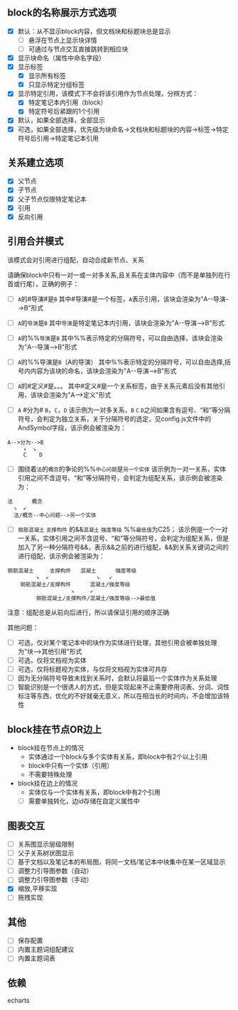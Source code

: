 ## block的名称展示方式选项
- [x] 默认：从不显示block内容，但文档块和标题块总是显示
  - [ ] 悬浮在节点上显示块详情
  - [ ] 可通过与节点交互直接跳转到相应块
- [x] 显示块命名（属性中命名字段）
- [x] 显示标签
    - [x] 显示所有标签
    - [x] 只显示特定分组标签
- [x] 显示特定引用，该模式下不会将该引用作为节点处理，分辨方式：
    - [x] 特定笔记本内引用（block）
    - [x] 特定符号后紧跟的1个引用
- [x] 默认，如果全部选择，全部显示
- [x] 可选，如果全部选择，优先级为块命名->文档块和标题块的内容->标签->特定符号后引用->特定笔记本引用
## 关系建立选项
- [x] 父节点
- [x] 子节点
- [x] 父子节点仅限特定笔记本
- [x] 引用
- [x] 反向引用
## 引用合并模式

该模式会对引用进行组配，自动合成新节点、关系

请确保block中只有一对一或一对多关系,且关系在主体内容中（而不是单独列在行首或行尾），正确的例子：

- [ ] `A`的#导演#是`B`
其中#导演#是一个标签，`A`表示引用，该块会渲染为"A--导演-->B"形式

- [ ] `A`的`导演`是`B`
其中`导演`是特定笔记本内引用，该块会渲染为"A--导演-->B"形式

- [ ] `A`的%%`导演`是`B`
其中%%表示特定的分隔符号，可以自由选择，该块会渲染为"A--导演-->B"形式

- [ ] `A`的%%导演是`B`（A的导演）
其中%%表示特定的分隔符号，可以自由选择,括号内内容为该块的命名，该块会渲染为"A--导演-->B"形式

- [ ] `A`的#定义#是。。。
其中#定义#是一个关系标签，由于关系元素后没有其他引用，该块会渲染为"A-->定义"形式

- [ ] `A` #分为# `B`，`C`，`D`
该示例为一对多关系，`B` `C` `D`之间如果含有逗号、“和”等分隔符号，会判定为独立关系，关于分隔符号的选定，见config.js文件中的AndSymbol字段，该示例会被渲染为：
```
A-->分为-->B
     ↓  ↘
     C    D
```   
- [ ] 围绕着`法`的`概念`的争论的%%`中心问题`是`另一个实体`
该示例为一对一关系，实体引用之间不含逗号、“和”等分隔符号，会判定为组配关系，该示例会被渲染为：
```
法      概念
  ↘  ↙
  法/概念--中心问题-->另一个实体
```

- [ ] `钢筋混凝土` `支撑构件` 的&&`混凝土` `强度等级` %%`最低值`为C25；
该示例是一个一对一关系，实体引用之间不含逗号、“和”等分隔符号，会判定为组配关系，但是加入了另一种分隔符号&&，表示&&之前的进行组配，&&到关系关键词之间的进行组配，该示例会被渲染为：
```
钢筋混凝土     支撑构件   混凝土      强度等级
         ↘  ↙               ↘   ↙
    钢筋混凝土/支撑构件      混凝土/强度等级
                    ↘     ↙
         钢筋混凝土/支撑构件/混凝土/强度等级-->最低值
```
注意：组配总是从前向后进行，所以请保证引用的顺序正确

其他问题：
- [ ] 可选，仅对某个笔记本中的块作为实体进行处理，其他引用会被单独处理为"块-->其他引用"形式
- [ ] 可选，仅将文档视为实体
- [ ] 可选，仅将标题视为实体，与仅将文档视为实体可共存
- [ ] 因为无分隔符号导致未找到关系时，会默认将最后一个实体作为关系处理
- [ ] 智能识别是一个很诱人的方式，但是实现起来不止需要停用词表、分词、词性标注等东西，优化的不好就毫无意义，所以在相当长的时间内，不会增加该特性
## block挂在节点OR边上
- block挂在节点上的情况
  - 实体通过一个block与多个实体有关系，即block中有2个以上引用
  - block中只有一个实体（引用）
  - 不需要特殊处理
- block挂在边上的情况
  - 实体仅与一个实体有关系，即block中有2个引用
  - [ ] 需要单独转化，边id存储在自定义属性中
## 图表交互
- [ ] 关系图显示层级限制
- [ ] 父子关系树状图显示
- [ ] 基于文档以及笔记本的布局图，将同一文档/笔记本中块集中在某一区域显示
- [ ] 调整力引导图参数（自动）
- [ ] 调整力引导图参数（手动）
- [x] 缩放,平移实现
- [ ] 拖拽实现
## 其他
- [ ] 保存配置
- [ ] 内置主题词组配建议
- [ ] 内置主题词表
## 依赖
echarts